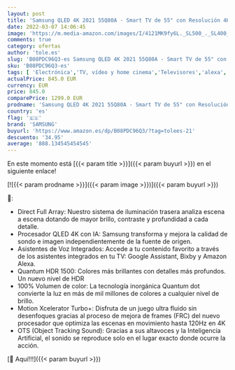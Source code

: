 ```yaml
---
layout: post
title: 'Samsung QLED 4K 2021 55Q80A - Smart TV de 55" con Resolución 4K UHD  Procesador QLED 4K con Inteligencia Artificial  Quantum HDR10+  Direct Full Array  Motion Xcelerator Turbo+  OTS y Alexa Integrada'
date: 2022-03-07 14:06:45
image: 'https://m.media-amazon.com/images/I/4121MK9fy6L._SL500_._SL400_.jpg'
comments: true
category: ofertas
author: 'tole.es'
slug: 'B08PDC96Q3-es Samsung QLED 4K 2021 55Q80A - Smart TV de 55" con...'
sku: 'B08PDC96Q3-es'
tags: [ 'Electrónica','TV, vídeo y home cinema','Televisores','alexa','samsung', ]
actualPrice: 845.0 EUR
currency: EUR
price: 845.0
comparePrice: 1299.0 EUR
prodname: 'Samsung QLED 4K 2021 55Q80A - Smart TV de 55" con Resolución 4K UHD  Procesador QLED 4K con Inteligencia Artificial  Quantum HDR10+  Direct Full Array  Motion Xcelerator Turbo+  OTS y Alexa Integrada'
country: 'es'
flag: '🇪🇸'
brand: 'SAMSUNG'
buyurl: 'https://www.amazon.es/dp/B08PDC96Q3/?tag=tolees-21'
descuento: '34.95'
average: '888.134545454545'
---
```


En este momento está [{{< param title >}}]({{< param buyurl >}}) en el siguiente enlace!

[![{{< param prodname >}}]({{< param image >}})]({{< param buyurl >}})

🔎:

- Direct Full Array: Nuestro sistema de iluminación trasera analiza escena a escena dotando de mayor brillo, contraste y profundidad a cada detalle.
- Procesador QLED 4K con IA: Samsung transforma y mejora la calidad de sondo e imagen independientemente de la fuente de origen.
- Asistentes de Voz Integrados: Accede a tu contenido favorito a través de los asistentes integrados en tu TV: Google Assistant, Bixby y Amazon Alexa.
- Quantum HDR 1500: Colores más brillantes con detalles más profundos. Un nuevo nivel de HDR
- 100% Volumen de color: La tecnología inorgánica Quantum dot convierte la luz en más de mil millones de colores a cualquier nivel de brillo.
- Motion Xcelerator Turbo+: Disfruta de un juego ultra fluido sin desenfoques gracias al proceso de mejora de frames (FRC) del nuevo procesador que optimiza las escenas en movimiento hasta 120Hz en 4K
- OTS (Object Tracking Sound): Gracias a sus altavoces y la Inteligencia Artificial, el sonido se reproduce solo en el lugar exacto donde ocurre la acción.

[🛒 Aquí!!!]({{< param buyurl >}})
